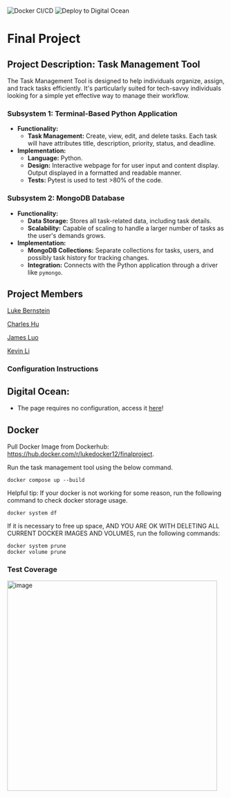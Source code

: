 ![Docker CI/CD](https://github.com/software-students-fall2023/5-final-project-stuytownustas/actions/workflows/docker-image.yml/badge.svg)
![Deploy to Digital Ocean](https://github.com/software-students-fall2023/5-final-project-stuytownustas/actions/workflows/build-web.yml/badge.svg)

# Final Project

## Project Description: Task Management Tool
The Task Management Tool is designed to help individuals organize, assign, and track tasks efficiently. It's particularly suited for tech-savvy individuals looking for a simple yet effective way to manage their workflow.

### Subsystem 1: Terminal-Based Python Application
- **Functionality:** 
  - **Task Management:** Create, view, edit, and delete tasks. Each task will have attributes title, description, priority, status, and deadline.
- **Implementation:** 
  - **Language:** Python.
  - **Design:** Interactive webpage for for user input and content display. Output displayed in a formatted and readable manner.
  - **Tests:** Pytest is used to test >80% of the code.

### Subsystem 2: MongoDB Database
- **Functionality:** 
  - **Data Storage:** Stores all task-related data, including task details.
  - **Scalability:** Capable of scaling to handle a larger number of tasks as the user's demands grows.
- **Implementation:** 
  - **MongoDB Collections:** Separate collections for tasks, users, and possibly task history for tracking changes.
  - **Integration:** Connects with the Python application through a driver like `pymongo`.
 
## Project Members
[Luke Bernstein](https://github.com/lnbernstein)

[Charles Hu](https://github.com/comeom)

[James Luo](https://github.com/jamesluo802)

[Kevin Li](https://github.com/kevinli2260)


### Configuration Instructions

## Digital Ocean:

- The page requires no configuration, access it [here](http://104.236.3.37:5001/)!

## Docker

Pull Docker Image from Dockerhub: https://hub.docker.com/r/lukedocker12/finalproject.

Run the task management tool using the below command.
```
docker compose up --build
```

Helpful tip: If your docker is not working for some reason, run the following command to check docker storage usage.
```
docker system df
```
If it is necessary to free up space, AND YOU ARE OK WITH DELETING ALL CURRENT DOCKER IMAGES AND VOLUMES, run the following commands:
```
docker system prune
docker volume prune
```

### Test Coverage
<img width="485" alt="image" src="https://github.com/software-students-fall2023/5-final-project-stuytownustas/assets/113143931/6420a2ca-e821-421c-a1c5-2c1e18b3b49b">



